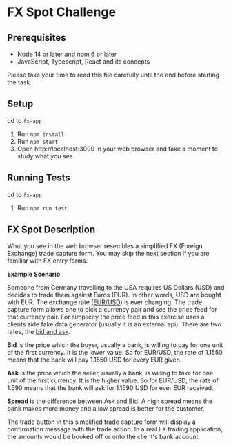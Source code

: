 # FX Spot Challenge

## Prerequisites

- Node 14 or later and npm 6 or later
- JavaScript, Typescript, React and its concepts

Please take your time to read this file carefully until the end before starting the task.

## Setup
cd to `fx-app`

1. Run `npm install`
2. Run `npm start`
3. Open http://localhost:3000 in your web browser and take a moment to study what you see.

## Running Tests
cd to `fx-app`

1. Run `npm run test`

## FX Spot Description

What you see in the web browser resembles a simplified FX (Foreign Exchange) trade capture form. You may skip the next section if you are familiar with FX entry forms.

**Example Scenario**

Someone from Germany travelling to the USA requires US Dollars (USD) and decides to trade them against Euros (EUR). In other words, USD are bought with EUR. The exchange rate ([EUR/USD](https://www.google.ch/search?q=eur+usd)) is ever changing. The trade capture form allows one to pick a currency pair and see the price feed for that currency pair. For simplicity the price feed in this exercise uses a clients side fake data generator (usually it is an external api). There are two rates, the [bid and ask](https://www.investopedia.com/terms/b/bid-and-ask.asp).

**Bid** is the price which the buyer, usually a bank, is willing to pay for one unit of the first currency. It is the lower value. So for EUR/USD, the rate of 1.1550 means that the bank will pay 1.1550 USD for every EUR given.

**Ask** is the price which the seller, usually a bank, is willing to take for one unit of the first currency. It is the higher value. So for EUR/USD, the rate of 1.590 means that the bank will ask for 1.1590 USD for ever EUR received.

**Spread** is the difference between Ask and Bid. A high spread means the bank makes more money and a low spread is better for the customer.

The trade button in this simplified trade capture form will display a confirmation message with the trade action. In a real FX trading application, the amounts would be booked off or onto the client's bank account.